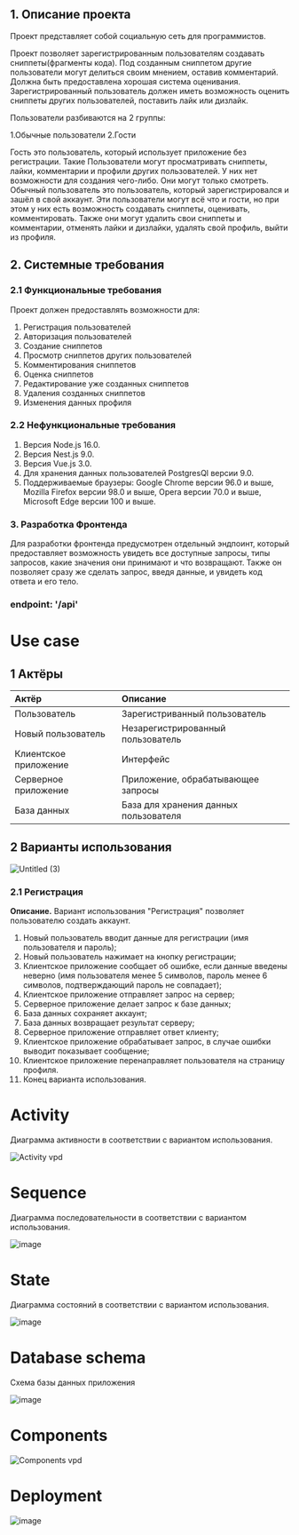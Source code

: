 ## 1. Описание проекта 

Проект представляет собой социальную сеть для программистов.

Проект позволяет зарегистрированным пользователям создавать сниппеты(фрагменты кода). Под созданным сниппетом другие пользователи могут делиться своим мнением, оставив комментарий. Должна быть предоставлена хорошая система оценивания. Зарегистрированный пользователь должен иметь возможность оценить сниппеты других пользователей, поставить лайк или дизлайк. 

Пользователи разбиваются на 2 группы:

1.Обычные пользователи
2.Гости

Гость это пользователь, который использует приложение без регистрации. Такие Пользователи могут просматривать сниппеты, лайки, комментарии и профили других пользователей. У них нет возможности для создания чего-либо. Они могут только смотреть. Обычный пользователь это пользователь, который зарегистрировался и зашёл в свой аккаунт. Эти пользователи могут всё что и гости, но при этом у них есть возможность создавать сниппеты, оценивать, комментировать. Также они могут удалить свои сниппеты и комментарии, отменять лайки и дизлайки, удалять свой профиль, выйти из профиля.

## 2. Системные требования

### 2.1 Функциональные требования
Проект должен предоставлять возможности для:
1. Регистрация пользователей
2. Авторизация пользователей
3. Создание сниппетов
4. Просмотр сниппетов других пользователей
5. Комментирования сниппетов
6. Оценка сниппетов
7. Редактирование уже созданных сниппетов
8. Удаления созданных сниппетов
9. Изменения данных профиля


### 2.2 Нефункциональные требования
1. Версия Node.js 16.0.
2. Версия Nest.js 9.0.
3. Версия Vue.js 3.0.
4. Для хранения данных пользователей PostgresQl версии 9.0.
5. Поддерживаемые браузеры: Google Chrome версии 96.0 и выше, Mozilla Firefox версии 98.0 и выше, Opera версии 70.0 и выше, Microsoft Edge версии 100 и выше. 


### 3. Разработка Фронтенда

Для разработки фронтенда предусмотрен отдельный эндпоинт, который предоставляет возможность увидеть все доступные запросы, типы запросов, какие значения они принимают и что возвращают.
Также он позволяет сразу же сделать запрос, введя данные, и увидеть код ответа и его тело.
### endpoint: '/api'

# Use case

## 1 Актёры 

| Актёр | Описание |
|:--|:--|
| Пользователь | Зарегистриванный пользователь |
| Новый пользователь | Незарегистрированный пользователь |
| Клиентское приложение | Интерфейс |
| Серверное приложение | Приложение, обрабатывающее запросы |
| База данных | База для хранения данных пользователя |

## 2 Варианты использования

![Untitled (3)](https://user-images.githubusercontent.com/59147112/203562061-4b125963-0ba4-4e09-865a-8c7027d484e0.png)

### 2.1 Регистрация

 **Описание.** Вариант использования "Регистрация" позволяет пользователю создать аккаунт.
 
1. Новый пользователь вводит данные для регистрации (имя пользователя и пароль);
2. Новый пользователь нажимает на кнопку регистрации;
3. Клиентское приложение сообщает об ошибке, если данные введены неверно (имя пользователя менее 5 символов, пароль менее 6 символов, подтверждающий пароль не совпадает);
4. Клиентское приложение отправляет запрос на сервер;
5. Серверное приложение делает запрос к базе данных;
6. База данных сохраняет аккаунт;
7. База данных возвращает результат серверу;
8. Серверное приложение отправляет ответ клиенту;
9. Клиентское приложение обрабатывает запрос, в случае ошибки выводит показывает сообщение;
10. Клиентское приложение перенаправляет пользователя на страницу профиля.
11. Конец варианта использования.

# Activity

Диаграмма активности в соответствии с вариантом использования.

![Activity vpd](https://user-images.githubusercontent.com/72657584/203234339-e6644c5f-695f-4ff5-9794-1365009f1f4b.jpg)

# Sequence

Диаграмма последовательности в соответствии с вариантом использования.

![image](https://user-images.githubusercontent.com/72657584/203260836-25b50cda-9406-496a-8f60-57264a414c04.png)

# State

Диаграмма состояний в соответствии с вариантом использования.

![image](https://user-images.githubusercontent.com/72657584/203266134-78cffead-e7a6-4ef7-abc1-26ec192d8c78.png)

# Database schema

Схема базы данных приложения

![image](https://user-images.githubusercontent.com/59147112/204760993-e393a9f0-68e8-4743-ba4f-f0ea79ab251d.png)

# Components

![Components vpd](https://user-images.githubusercontent.com/72657584/203282181-82f16297-9846-47bd-87a1-b488a974b720.jpg)

# Deployment

![image](https://user-images.githubusercontent.com/72657584/203284566-26377bdf-0d98-4628-a8dc-1d131261ee77.png)



